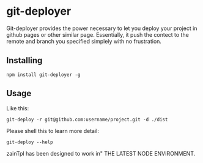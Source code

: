 
git-deployer
=============

Git-deployer provides the power necessary to let you deploy your project in github pages or other similar page. Essentially, it push the contect to the remote and branch you specified simplely with no frustration.

Installing
----------

```shell
npm install git-deployer -g
```

Usage
-----
Like this:
```shell
git-deploy -r git@github.com:username/project.git -d ./dist
```

Please shell this to learn more detail:
```shell
git-deploy --help
```


zainTpl has been designed to work in" THE LATEST NODE ENVIRONMENT.